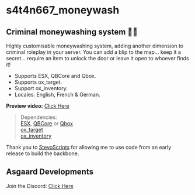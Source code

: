# s4t4n667_moneywash
## Criminal moneywashing system 🧼💵

Highly customisable moneywashing system, adding another dimension to criminal roleplay in your server. You can add a blip to the map... keep it a secret... require an item to unlock the door or leave it open to whoever finds it!

- Supports ESX, QBCore and Qbox.
- Supports ox_target.
- Support ox_inventory.
- Locales: English, French & German.

**Preview video:** [Click Here](https://youtu.be/Ct8jy92YkVc)
<br>

> Dependencies:
> <br>
> [ESX](https://github.com/esx-framework/esx_core), [QBCore](https://github.com/qbcore-framework) or [Qbox](https://github.com/Qbox-project/)
> <br>
> [ox_target](https://github.com/overextended/ox_target)
> <br>
> [ox_inventory](https://github.com/overextended/ox_inventory)

Thank you to [StevoScripts](https://github.com/stevoscriptsteam) for allowing me to use code from an early release to build the backbone.

## Asgaard Developments
Join the Discord: [Click Here](https://discord.gg/eFsB5ZFxeq)
